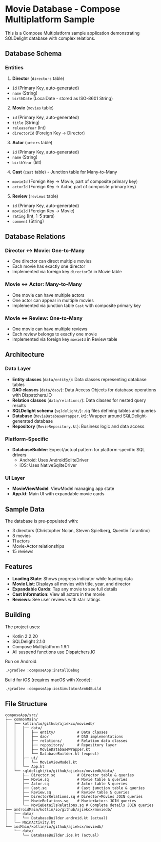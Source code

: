 # Movie Database - Compose Multiplatform Sample

This is a Compose Multiplatform sample application demonstrating SQLDelight database with complex relations.

## Database Schema

### Entities

1. **Director** (`directors` table)
  - `id` (Primary Key, auto-generated)
  - `name` (String)
  - `birthDate` (LocalDate - stored as ISO-8601 String)

2. **Movie** (`movies` table)
  - `id` (Primary Key, auto-generated)
  - `title` (String)
  - `releaseYear` (Int)
  - `directorId` (Foreign Key → Director)

3. **Actor** (`actors` table)
  - `id` (Primary Key, auto-generated)
  - `name` (String)
  - `birthYear` (Int)

4. **Cast** (`cast` table) - Junction table for Many-to-Many
  - `movieId` (Foreign Key → Movie, part of composite primary key)
  - `actorId` (Foreign Key → Actor, part of composite primary key)

5. **Review** (`reviews` table)
  - `id` (Primary Key, auto-generated)
  - `movieId` (Foreign Key → Movie)
  - `rating` (Int, 1-5 stars)
  - `comment` (String)

## Database Relations

### Director ↔ Movie: One-to-Many
- One director can direct multiple movies
- Each movie has exactly one director
- Implemented via foreign key `directorId` in Movie table

### Movie ↔ Actor: Many-to-Many
- One movie can have multiple actors
- One actor can appear in multiple movies
- Implemented via junction table `Cast` with composite primary key

### Movie ↔ Review: One-to-Many
- One movie can have multiple reviews
- Each review belongs to exactly one movie
- Implemented via foreign key `movieId` in Review table

## Architecture

### Data Layer
- **Entity classes** (`data/entity/`): Data classes representing database tables
- **DAO classes** (`data/dao/`): Data Access Objects for database operations with Dispatchers.IO
- **Relation classes** (`data/relations/`): Data classes for nested query results
- **SQLDelight schema** (`sqldelight/`): .sq files defining tables and queries
- **Database** (`MovieDatabaseWrapper.kt`): Wrapper around SQLDelight-generated database
- **Repository** (`MovieRepository.kt`): Business logic and data access

### Platform-Specific
- **DatabaseBuilder**: Expect/actual pattern for platform-specific SQL drivers
  - Android: Uses AndroidSqliteDriver
  - iOS: Uses NativeSqliteDriver

### UI Layer
- **MovieViewModel**: ViewModel managing app state
- **App.kt**: Main UI with expandable movie cards

## Sample Data

The database is pre-populated with:
- 3 directors (Christopher Nolan, Steven Spielberg, Quentin Tarantino)
- 8 movies
- 11 actors
- Movie-Actor relationships
- 15 reviews

## Features

- **Loading State**: Shows progress indicator while loading data
- **Movie List**: Displays all movies with title, year, and director
- **Expandable Cards**: Tap any movie to see full details
- **Cast Information**: View all actors in the movie
- **Reviews**: See user reviews with star ratings

## Building

The project uses:
- Kotlin 2.2.20
- SQLDelight 2.1.0
- Compose Multiplatform 1.9.1
- All suspend functions use Dispatchers.IO

Run on Android:
```bash
./gradlew :composeApp:installDebug
```

Build for iOS (requires macOS with Xcode):
```bash
./gradlew :composeApp:iosSimulatorArm64Build
```

## File Structure

```
composeApp/src/
├── commonMain/
│   ├── kotlin/io/github/ajiekcx/moviedb/
│   │   ├── data/
│   │   │   ├── entity/          # Data classes
│   │   │   ├── dao/             # DAO implementations
│   │   │   ├── relations/       # Relation data classes
│   │   │   ├── repository/      # Repository layer
│   │   │   ├── MovieDatabaseWrapper.kt
│   │   │   └── DatabaseBuilder.kt (expect)
│   │   ├── ui/
│   │   │   └── MovieViewModel.kt
│   │   └── App.kt
│   └── sqldelight/io/github/ajiekcx/moviedb/data/
│       ├── Director.sq          # Director table & queries
│       ├── Movie.sq             # Movie table & queries
│       ├── Actor.sq             # Actor table & queries
│       ├── Cast.sq              # Cast junction table & queries
│       ├── Review.sq            # Review table & queries
│       ├── DirectorRelations.sq # Director+Movies JOIN queries
│       ├── MovieRelations.sq    # Movie+Actors JOIN queries
│       └── MovieDetailsRelations.sq # Complete details JOIN queries
├── androidMain/kotlin/io/github/ajiekcx/moviedb/
│   ├── data/
│   │   └── DatabaseBuilder.android.kt (actual)
│   └── MainActivity.kt
└── iosMain/kotlin/io/github/ajiekcx/moviedb/
    └── data/
        └── DatabaseBuilder.ios.kt (actual)
```

